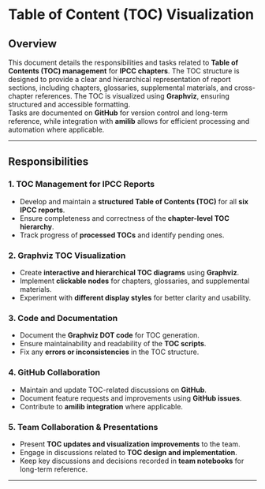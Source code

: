 

# Table of Content (TOC) Visualization

## Overview  
This document details the responsibilities and tasks related to **Table of Contents (TOC) management** for **IPCC chapters**. The TOC structure is designed to provide a clear and hierarchical representation of report sections, including chapters, glossaries, supplemental materials, and cross-chapter references. The TOC is visualized using **Graphviz**, ensuring structured and accessible formatting.  
Tasks are documented on **GitHub** for version control and long-term reference, while integration with **amilib** allows for efficient processing and automation where applicable.

---

## Responsibilities  

### 1. **TOC Management for IPCC Reports**  
- Develop and maintain a **structured Table of Contents (TOC)** for all **six IPCC reports**.  
- Ensure completeness and correctness of the **chapter-level TOC hierarchy**.  
- Track progress of **processed TOCs** and identify pending ones.  

### 2. **Graphviz TOC Visualization**  
- Create **interactive and hierarchical TOC diagrams** using **Graphviz**.  
- Implement **clickable nodes** for chapters, glossaries, and supplemental materials.  
- Experiment with **different display styles** for better clarity and usability.  

### 3. **Code and Documentation**  
- Document the **Graphviz DOT code** for TOC generation.  
- Ensure maintainability and readability of the **TOC scripts**.  
- Fix any **errors or inconsistencies** in the TOC structure.  

### 4. **GitHub Collaboration**  
- Maintain and update TOC-related discussions on **GitHub**.  
- Document feature requests and improvements using **GitHub issues**.  
- Contribute to **amilib integration** where applicable.  

### 5. **Team Collaboration & Presentations**  
- Present **TOC updates and visualization improvements** to the team.  
- Engage in discussions related to **TOC design and implementation**.  
- Keep key discussions and decisions recorded in **team notebooks** for long-term reference.  


---


